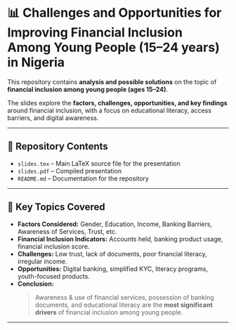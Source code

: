 # 📊 Challenges and Opportunities for Improving Financial Inclusion Among Young People (15–24 years) in Nigeria

This repository contains **analysis and possible solutions** on the topic of **financial inclusion among young people (ages 15–24)**.  

The slides explore the **factors, challenges, opportunities, and key findings** around financial inclusion, with a focus on educational literacy, access barriers, and digital awareness.  

---

## 📂 Repository Contents
- `slides.tex` – Main LaTeX source file for the presentation
- `slides.pdf` – Compiled presentation 
- `README.md` – Documentation for the repository 

---

## 📝 Key Topics Covered
- **Factors Considered:** Gender, Education, Income, Banking Barriers, Awareness of Services, Trust, etc.  
- **Financial Inclusion Indicators:** Accounts held, banking product usage, financial inclusion score.  
- **Challenges:** Low trust, lack of documents, poor financial literacy, irregular income.  
- **Opportunities:** Digital banking, simplified KYC, literacy programs, youth-focused products.  
- **Conclusion:**  
  > Awareness & use of financial services, possession of banking documents, and educational literacy are the **most significant drivers** of financial inclusion among young people.  

---


